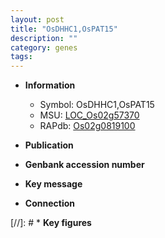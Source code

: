 ```yaml
---
layout: post
title: "OsDHHC1,OsPAT15"
description: ""
category: genes
tags: 
---
```


* **Information**  
    + Symbol: OsDHHC1,OsPAT15  
    + MSU: [LOC_Os02g57370](http://rice.uga.edu/cgi-bin/ORF_infopage.cgi?orf=LOC_Os02g57370)  
    + RAPdb: [Os02g0819100](http://rapdb.dna.affrc.go.jp/viewer/gbrowse_details/irgsp1?name=Os02g0819100)  

* **Publication**  

* **Genbank accession number**  

* **Key message**  

* **Connection**  

[//]: # * **Key figures**  


